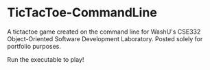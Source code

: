 # TicTacToe-CommandLine
A tictactoe game created on the command line for WashU's CSE332 Object-Oriented Software Development Laboratory.  Posted solely for portfolio purposes.

Run the executable to play!
